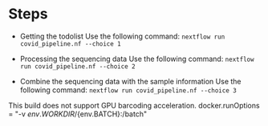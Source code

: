 # Steps

* Getting the todolist
Use the following command:
`nextflow run covid_pipeline.nf --choice 1`

* Processing the sequencing data
Use the following command:
`nextflow run covid_pipeline.nf --choice 2`

* Combine the sequencing data with the sample information 
Use the following command:
`nextflow run covid_pipeline.nf --choice 3`

This build does not support GPU barcoding acceleration.
docker.runOptions = "-v ${env.WORKDIR}/${env.BATCH}:/batch"